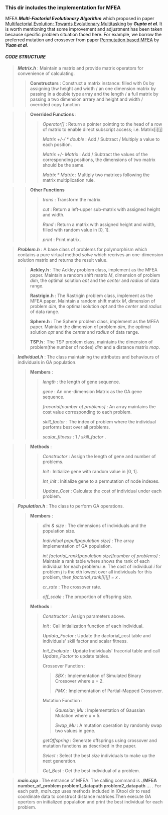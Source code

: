 ### This dir includes the implementation for MFEA

MFEA ***Multi-Factorial Evolutionary Algorithm*** which proposed in paper [Multifactorial Evolution: Towards Evolutionary Multitasking](https://ieeexplore.ieee.org/abstract/document/7161358) by ***Gupta et al***. It is worth mentioning that some improvement and adjustment has been taken because specific problem situation faced here. For example, we borrow the preferred mutation and crossover from paper [Permutation based MFEA](https://www.researchgate.net/profile/Yuan-Yuan-132/publication/313585479_Evolutionary_multitasking_in_permutation-based_combinatorial_optimization_problems_Realization_with_TSP_QAP_LOP_and_JSP/links/5beb8a1792851c6b27bd1021/Evolutionary-multitasking-in-permutation-based-combinatorial-optimization-problems-Realization-with-TSP-QAP-LOP-and-JSP.pdf) by ***Yuan et al***.

#### *CODE STRUCTURE*

> ***Matrix.h*** : Maintain a matrix and provide matrix operators for convenience of calculating.
>
> > **Constructors** : Construct a matrix instance: filled with 0s by assigning thw height and width / an one dimension matrix by passing in a double type array and the length / a full matrix by passing a two dimension arrary and height and width / overrided copy function

> > **Overrided Functions** :
> > 
> > > *Operator[]* : Return a pointer pointing to the head of a row of matrix to enable direct subscript access; i.e. Matrix[i][j]
> > > 
> > > *Matrix +/-/ \* double* : Add / Subtract / Multiply a value to each position.
> > >
> > > *Matrix +/- Matrix* : Add / Subtract the values of the corresponding positions, the dimensions of two matrix should be the same.
> > > 
> > > *Matrix * Matrix* : Multiply two matrixes following the matrix multiplication rule.

> > **Other Functions**
> > 
> > > *trans* : Transform the matrix.
> > > 
> > > *cut* : Return a left-upper sub-matrix with assigned height and width.
> > > 
> > > *Rand* : Return a matrix with assigned height and width, filled with random value in [0, 1].
> > >
> > > *print* : Print matrix.

> ***Problem.h*** : A base class of problems for polymorphism which contains a pure virtual method *solve* which recrives an one-dimension solution matrix and returns the result value.
> 
> > **Ackley.h** : The Ackley problem class, implement as the MFEA paper. Maintain a random shift matrix *M*, dimension of problem *dim*, the optimal solution *opt* and the *center* and *radius* of data range.
> > 
> > **Rastrigin.h** : The Rastrigin problem class, implement as the MFEA paper. Maintain a random shift matrix *M*, dimension of problem *dim*, the optimal solution *opt* and the *center* and *radius* of data range.
> > 
> > **Sphere.h** : The Sphere problem class, implement as the MFEA paper. Maintain the dimension of problem *dim*, the optimal solution *opt* and the *center* and *radius* of data range.
> > 
> > **TSP.h** : The TSP problem class, maintains the dimension of problem(the number of nodes) *dim* and a distance matrix *map*.

> ***Individual.h*** : The class maintaining the attributes and behaviours of individuals in GA population.
>
> > **Members** : 
> > 
> > > *length* : the length of gene sequence.
> > > 
> > > *gene* : An one-dimension Matrix as the GA gene sequence.
> > >
> > > *fracorial[number of problems]* : An array maintains the cost value corresponding to each problem.
> > >
> > > *skill_factor* : The index of problem where the individual performs best over all problems.
> > > 
> > > *scalar_fitness* : 1 / *skill_factor* .

> > **Methods** :
> >
> > > *Constructor* : Assign the length of gene and number of problems.
> > > 
> > > *Init* : Initialize gene with random value in [0, 1].
> > >
> > > *Int_Init* : Initialize gene to a permutation of node indexes.
> > >
> > > *Update_Cost* : Calculate the cost of individual under each problem.

> ***Population.h*** : The class to perform GA operations.
>
> > **Members** :
> > 
> > > *dim & size* : The dimensions of individuals and the population size.
> > > 
> > > *Individual popul[population size]* : The array implementation of GA population.
> > >
> > > *int factorial_rank[population size][number of problems]* : Maintain a rank table where shows the rank of each individual for each problem.i.e. The cost of individual *i* for problem *j* is the *x*th lowest over all individuals for this problem, then *factorial_rank[i][j] = x* .
> > >
> > > *cr_rate* : The crossover rate.
> > >
> > > *off_scale* : The proportion of offspring size.
> >
> > **Methods** : 
> > 
> > > *Constructor* : Assign parameters above.
> > > 
> > > *Init* : Call initialization function of each individual.
> > > 
> > > *Updata_Factor* : Update the dactorial_cost table and individuals' skill factor and scalar fitness.
> > >
> > > *Init_Evaluate* : Update Individuals' fracorial table and call *Update_Factor* to update tables.
> > > 
> > > Crossover Function : 
> > > 
> > > > *SBX* : Implementation of Simulated Binary Crossover where u = 2.
> > > >
> > > > *PMX* : Implementation of Partial-Mapped Crossover.
> > >
> > > Mutation Function : 
> > > 
> > > > *Gaussian_Mu* : Implementation of Gaussian Mutation where u = 5.
> > > >
> > > > *Swap_Mu* : A mutation operation by randomly swap two values in gene.
> > > 
> > > *getOffspring* : Generate offsprings using crossover and mutation functions as described in the paper.
> > >
> > > *Select* : Select the best *size* individuals to make up the next generation.
> > > 
> > > *Get_Best* : Get the best individual of a problem.

> ***main.cpp*** : The entrance of MFEA. The calling command is **./MFEA number_of_problem problem1_datapath problem2_datapath ...** . For each path, *main.cpp* uses methods included in IOtool dir to read coordinate data to construct distance matrices.Then execute GA opertors on initialized population and print the best individual for each problem.